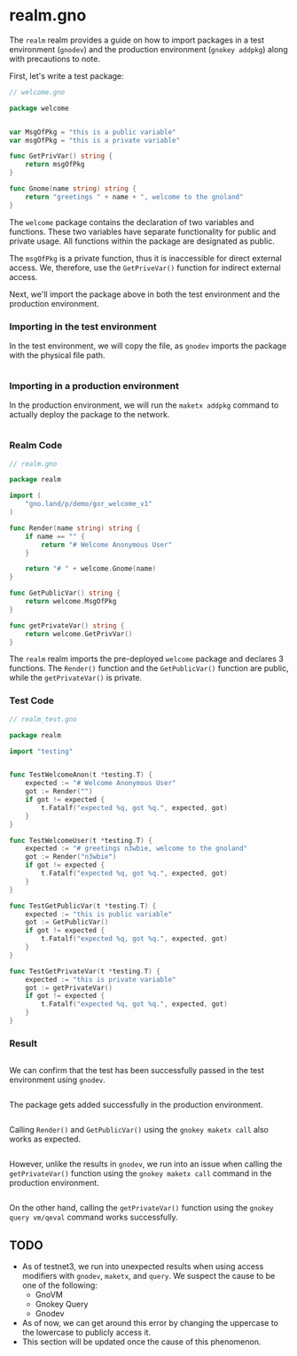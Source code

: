 # realm.gno

The `realm` realm provides a guide on how to import packages in a test environment (`gnodev`) and the production environment (`gnokey addpkg`) along with precautions to note.



First, let's write a test package:

```go
// welcome.gno

package welcome


var MsgOfPkg = "this is a public variable"
var msgOfPkg = "this is a private variable"

func GetPrivVar() string {
	return msgOfPkg
}

func Gnome(name string) string {
	return "greetings " + name + ", welcome to the gnoland"
}
```

The `welcome` package contains the declaration of two variables and functions. These two variables have separate functionality for public and private usage. All functions within the package are designated as public.

The `msgOfPkg` is a private function, thus it is inaccessible for direct external access. We, therefore, use the `GetPriveVar()` function for indirect external access.

Next, we'll import the package above in both the test environment and the production environment.

### **Importing in the test environment**

In the test environment, we will copy the file, as `gnodev` imports the package with the physical file path.

<figure><img src="../../../.gitbook/assets/gor_04_01_pkg_01.png" alt=""><figcaption></figcaption></figure>

### Importing in a production environment

In the production environment, we will run the `maketx addpkg` command to actually deploy the package to the network.

<figure><img src="../../../.gitbook/assets/gor_04_01_pkg_02.png" alt=""><figcaption></figcaption></figure>

### Realm Code

```go
// realm.gno

package realm

import (
	"gno.land/p/demo/gor_welcome_v1"
)

func Render(name string) string {
	if name == "" {
		return "# Welcome Anonymous User"
	} 

	return "# " + welcome.Gnome(name)
}

func GetPublicVar() string {
	return welcome.MsgOfPkg
}

func getPrivateVar() string {
	return welcome.GetPrivVar()
}
```

The `realm` realm imports the pre-deployed `welcome` package and declares 3 functions. The `Render()` function and the `GetPublicVar()` function are public, while the `getPrivateVar()` is private.

### Test Code

```go
// realm_test.gno

package realm

import "testing"


func TestWelcomeAnon(t *testing.T) {
	expected := "# Welcome Anonymous User"
	got := Render("")
	if got != expected {
		t.Fatalf("expected %q, got %q.", expected, got)
	}
}

func TestWelcomeUser(t *testing.T) {
	expected := "# greetings n3wbie, welcome to the gnoland"
	got := Render("n3wbie")
	if got != expected {
		t.Fatalf("expected %q, got %q.", expected, got)
	}
}

func TestGetPublicVar(t *testing.T) {
	expected := "this is public variable"
	got := GetPublicVar()
	if got != expected {
		t.Fatalf("expected %q, got %q.", expected, got)
	}	
}

func TestGetPrivateVar(t *testing.T) {
	expected := "this is private variable"
	got := getPrivateVar()
	if got != expected {
		t.Fatalf("expected %q, got %q.", expected, got)
	}	
}
```

### **Result**

<figure><img src="../../../.gitbook/assets/gor_04_02_gnodev.png" alt=""><figcaption></figcaption></figure>

We can confirm that the test has been successfully passed in the test environment using `gnodev`.&#x20;



<figure><img src="../../../.gitbook/assets/gor_04_03_realm_addpkg.png" alt=""><figcaption></figcaption></figure>

The package gets added successfully in the production environment.



<figure><img src="../../../.gitbook/assets/gor_04_04_render_call.png" alt=""><figcaption></figcaption></figure>

Calling `Render()` and `GetPublicVar()` using the `gnokey maketx call` also works as expected.



<figure><img src="../../../.gitbook/assets/gor_04_06_call_get_private.png" alt=""><figcaption></figcaption></figure>

However, unlike the results in `gnodev`, we run into an issue when calling the `getPrivateVar()` function using the `gnokey maketx call` command in the production environment.



<figure><img src="../../../.gitbook/assets/gor_04_07_query_get_private.png" alt=""><figcaption></figcaption></figure>

On the other hand, calling the `getPrivateVar()` function using the `gnokey query vm/qeval` command works successfully.



## TODO

* As of testnet3, we run into unexpected results when using access modifiers with `gnodev`, `maketx`, and `query`. We suspect the cause to be one of the following:
  * GnoVM&#x20;
  * Gnokey Query
  * Gnodev
* As of now, we can get around this error by changing the uppercase to the lowercase to publicly access it.
* This section will be updated once the cause of this phenomenon.
